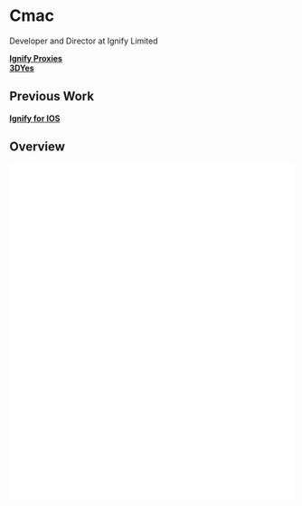 # Cmac

Developer and Director at Ignify Limited

**[Ignify Proxies](https://www.ignify.co.uk)** <br>
**[3DYes](https://www.twitter.com/No3DS)**

## Previous Work
**[Ignify for IOS](https://apps.apple.com/gb/app/ignify-client/id1578114419)**

## Overview

![](https://raw.githubusercontent.com/Cm-c/Profile-Stats/master/generated/overview.svg#gh-dark-mode-only)
![](https://raw.githubusercontent.com/Cm-c/Profile-Stats/master/generated/languages.svg#gh-dark-mode-only)
